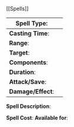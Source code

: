 [[Spells]]

| **Spell Type**:    |     |
| ------------------ | --- |
| **Casting Time**:  |     |
| **Range**:         |     |
| **Target**:        |     |
| **Components**:    |     |
| **Duration**:      |     |
| **Attack/Save**:   |     |
| **Damage/Effect**: |     |


**Spell Description**: 
	

**Spell Cost**:
**Available for**: